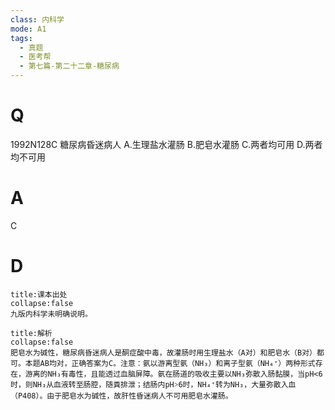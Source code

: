 ```yaml
---
class: 内科学
mode: A1
tags:
  - 真题
  - 医考帮
  - 第七篇-第二十二章-糖尿病
---
```


# Q
1992N128C 糖尿病昏迷病人
A.生理盐水灌肠
B.肥皂水灌肠
C.两者均可用
D.两者均不可用

# A
C
# D
```ad-note
title:课本出处
collapse:false
九版内科学未明确说明。
```

```ad-summary
title:解析
collapse:false
肥皂水为碱性，糖尿病昏迷病人是酮症酸中毒，故灌肠时用生理盐水（A对）和肥皂水（B对）都可。本题AB均对，正确答案为C。注意：氨以游离型氨（NH₃）和离子型氨（NH₄⁺）两种形式存在，游离的NH₃有毒性，且能透过血脑屏障。氨在肠道的吸收主要以NH₃弥散入肠黏膜，当pH<6时，则NH₃从血液转至肠腔，随粪排泄；结肠内pH˃6时，NH₄⁺转为NH₃，大量弥散入血（P408）。由于肥皂水为碱性，故肝性昏迷病人不可用肥皂水灌肠。
```

